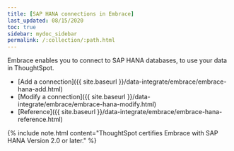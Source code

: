 ```yaml
---
title: [SAP HANA connections in Embrace]
last_updated: 08/15/2020
toc: true
sidebar: mydoc_sidebar
permalink: /:collection/:path.html
---
```

Embrace enables you to connect to SAP HANA databases, to use your data in ThoughtSpot.

- [Add a connection]({{ site.baseurl }}/data-integrate/embrace/embrace-hana-add.html)
- [Modify a connection]({{ site.baseurl }}/data-integrate/embrace/embrace-hana-modify.html)
- [Reference]({{ site.baseurl }}/data-integrate/embrace/embrace-hana-reference.html)

{% include note.html content="ThoughtSpot certifies Embrace with SAP HANA Version 2.0 or later." %}
